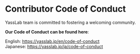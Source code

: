 # Contributor Code of Conduct

YassLab team is committed to fostering a welcoming community.

**Our Code of Conduct can be found here**:

English: https://yasslab.jp/en/code-of-conduct   
Japanese: https://yasslab.jp/ja/code-of-conduct
